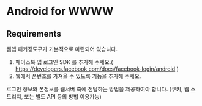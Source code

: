 # Android for WWWW

## Requirements

웹앱 패키징도구가 기본적으로 마련되어 있습니다.
1. 페이스북 앱 로그인 SDK 를 추가해 주세요.( https://developers.facebook.com/docs/facebook-login/android )
2. 웹에서 폰번호를 가져올 수 있도록 기능을 추가해 주세요.

로그인 정보와 폰정보를 웹서버 측에 전달하는 방법을 제공하여야 합니다. (쿠키, 웹 스토리지, 또는 별도 API 등의 방법 이용가능)
